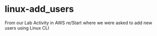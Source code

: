# linux-add_users
From our Lab Activity in AWS re/Start where we were asked to add new users using Linux CLI
